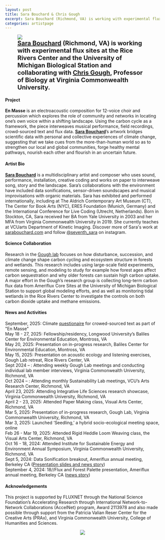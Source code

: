 ```yaml
---
layout: post
title: Sara Bouchard & Chris Gough
excerpt: Sara Bouchard (Richmond, VA) is working with experimental flux sites at the Rice Rivers Center and the University of Michigan Biological Station and collaborating with Chris Gough, Professor of Biology at Virginia Commonwealth University.
categories: artistpage
---
```


<figure class="half">
	<img src="https://fluxnetart.github.io/images/Sara_Chris.png">
	<figcaption style="font-size: 20;"><b><a href="https://www.sarabouchard.com">Sara Bouchard</a> (Richmond, VA) is working with experimental flux sites at the Rice Rivers Center and the University of Michigan Biological Station and collaborating with <a href="https://www.goughlab.com/">Chris Gough</a>, Professor of Biology at Virginia Commonwealth University.</b></figcaption>
</figure>

<h4>Project</h4>

<b>En Masse</b> is an electroacoustic composition for 12-voice choir and percussion which explores the role of community and networks in locating one’s own voice within a shifting landscape. Using the carbon cycle as a framework, the piece interweaves musical performance, field recordings, crowd-sourced text and flux data. <a href="https://www.sarabouchard.com"><b>Sara Bouchard</b></a>’s artwork bridges scientific data with personal and collective experiences of climate change, suggesting that we take cues from the more-than-human world so as to strengthen our local and global communities, forge healthy mental pathways, nourish each other and flourish in an uncertain future.


<h4>Artist Bio</h4>

<a href="https://www.sarabouchard.com"><b>Sara Bouchard</b></a> is a multidisciplinary artist and composer who uses sound, performance, installation, creative coding and works on paper to interweave song, story and the landscape. Sara’s collaborations with the environment have included data sonifications, sensor-driven soundscapes and musical improvisations with organic materials. Sara has exhibited and performed internationally, including at The Aldrich Contemporary Art Museum (CT), The Center for Book Arts (NYC), ERES Foundation (Munich, Germany) and the International Conference for Live Coding (Utrecht, Netherlands). Born in Stockton, CA, Sara received her BA from Yale University in 2003 and her MFA from Virginia Commonwealth University in 2019. She currently teaches at VCUarts Department of Kinetic Imaging. Discover more of Sara's work at <a href="https://www.sarabouchard.com">sarabouchard.com</a> and follow <a href="https://www.instagram.com/seventh_sara/">@seventh_sara</a> on instagram.

<h4>Science Collaboration</h4>

Research in the <a href="https://www.goughlab.com/">Gough lab</a> focuses on how disturbance, succession, and climate change shape carbon cycling and ecosystem structure in forests and wetlands. This research includes using large-scale field experiments, remote sensing, and modeling to study for example how forest ages affect carbon sequestration and why older forests can sustain high carbon uptake. A major effort in the Gough’s research group is collecting long-term carbon flux data from Ameriflux Core Sites at the University of Michigan Biological Station to support global modeling efforts, and as well as monitoring tidal wetlands in the Rice Rivers Center to investigate the controls on both carbon dioxide uptake and methane emissions.

<h4>News and Activities</h4>

<figcaption>
September, 2025: Climate <a href="https://fluxnetart.github.io/yourvoice/">questionaire</a> for crowed-sourced text as part of "En Masse"<br>
May 18 - 27, 2025: Fellowship/residency, Longwood University’s Baliles Center for Environmental Education, Montross, VA<br>
May 20, 2025: Presentation on in-progress research, Baliles Center for Environmental Education, Montross, VA<br>
May 15, 2025: Presentation on acoustic ecology and listening exercises, Gough Lab retreat, Rice Rivers Center, VA<br>
Sept 2024 – : Attending weekly Gough Lab meetings and conducting individual lab member interviews, Virginia Commonwealth University, Richmond, VA<br>
Oct 2024 – : Attending monthly Sustainability Lab meetings, VCU’s Arts Research Center, Richmond, VA<br>
April 23, 2025: Attending Integrative Life Sciences research showcase, Virginia Commonwealth University, Richmond, VA<br>
April 2 - 23, 2025: Attended Paper Making class, Visual Arts Center, Richmond, VA<br>
Mar 5, 2025: Presentation of in-progress research, Gough Lab, Virginia Commonwealth University, Richmond, VA<br>
Mar 3, 2025: Launched ‘Seedling,’ a hybrid socio-ecological meeting space, online<br>
Feb 26 - Mar 19, 2025: Attended Rigid Heddle Loom Weaving class, the Visual Arts Center, Richmond, VA<br>
Oct 16 - 18, 2024: Attended Institute for Sustainable Energy and Environment Annual Symposium, Virginia Commonwealth University, Richmond, VA<br>
Sept 5, 2024: Data Sonification breakout, Ameriflux annual meeting, Berkeley CA (<a href = "https://fluxnetart.github.io/Data-Sonification/">Presentation slides and news story</a>)<br>
September 4, 2024: 18//Flux and Forest Palette presentation, Ameriflux annual meeting, Berkeley CA (<a href="https://fluxnetart.github.io/amerifluxmeeting/">news story</a>)<br>
</figcaption>


<h4>Acknowledgements</h4>

<figcaption>
This project is supported by FLUXNET through the National Science Foundation’s Accelerating Research through International Network-to-Network Collaborations (AccelNet) program, Award 2113978 and also made possible through support from the Patricia Valian Reser Center for the Creative Arts (PRAx), and Virginia Commonwealth University, College of Humanities and Sciences.
</figcaption>

<figure style="text-align: center;">
  <img src="https://fluxnetart.github.io/images/Sara_logos.png">
</figure>



